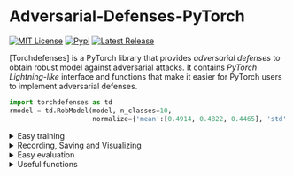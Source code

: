 # Adversarial-Defenses-PyTorch

<p>
  <a href="https://github.com/Harry24k/adversarial-defenses-pytorch/blob/master/LICENSE"><img alt="MIT License" src="https://img.shields.io/github/license/Harry24k/adversarial-defenses-pytorch?&color=brightgreen" /></a>
  <a href="https://pypi.org/project/torchdefenses/"><img alt="Pypi" src="https://img.shields.io/pypi/v/torchdefenses.svg?&color=orange" /></a>
  <a href="https://github.com/Harry24k/adversarial-torchdefenses-pytorch/releases"><img alt="Latest Release" src="https://img.shields.io/github/release/Harry24k/adversarial-torchdefenses-pytorch.svg?&color=blue" /></a>

[Torchdefenses] is a PyTorch library that provides *adversarial defenses* to obtain robust model against adversarial attacks. It contains *PyTorch Lightning-like* interface and functions that make it easier for PyTorch users to implement adversarial defenses.

```python
import torchdefenses as td
rmodel = td.RobModel(model, n_classes=10, 
                     normalize={'mean':[0.4914, 0.4822, 0.4465], 'std':[0.2023, 0.1994, 0.2010]})
```
    
<details><summary>Easy training</summary><p>

```python
import torchdefenses.trainer as tr
trainer = tr.Standard(rmodel)
trainer.record_rob(train_loader, val_loader, eps=0.3, alpha=0.1, steps=5, std=0.1)
trainer.fit(train_loader=train_loader, max_epoch=10, optimizer="SGD(lr=0.01)",
            scheduler="Step([100, 105], 0.1)", scheduler_type="Epoch",
            record_type="Epoch", save_type="Epoch",
            save_path="./_temp/"+"sample", save_overwrite=True)
```
</p></details>

<details><summary>Recording, Saving and Visualizing</summary><p>

```python
trainer.save_all("./_temp/"+"sample", overwrite=True)
trainer.rm.plot(title="A", xlabel="Epoch", ylabel="Accuracy",
                figsize=(6, 4),
                x_key='Epoch',
                y_keys=['Clean(Tr)', 'FGSM(Tr)', 'PGD(Tr)', 'GN(Tr)',
                        'Clean(Val)', 'FGSM(Val)', 'PGD(Val)', 'GN(Val)'],
                ylim=(-10, 110),
                colors=['k', '#D81B60', '#1E88E5', '#004D40']*2,
                labels=['Clean', 'FGSM', 'PGD', 'GN', '', '', '', ''],
                linestyles=['-', '-', '-', '-', '--', '--', '--', '--'],
               )
```
</p></details>

<details><summary>Easy evaluation</summary><p>
    
```python
rmodel.eval_accuracy(test_loader)
rmodel.eval_rob_accuracy_pgd(test_loader, eps=1, alpha=0.1,
                             steps=10, random_start=True, restart_num=1)
```
</p></details>

<details><summary>Useful functions</summary><p>

```python
from torchdefenses.utils import fix_randomness, fix_gpu
fix_randomness(0)
fix_gpu(0)
```
</p></details>